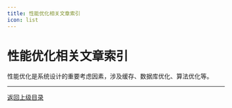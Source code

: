 ```yaml
---
title: 性能优化相关文章索引
icon: list
---
```


# 性能优化相关文章索引

性能优化是系统设计的重要考虑因素，涉及缓存、数据库优化、算法优化等。

---

[返回上级目录](../../)